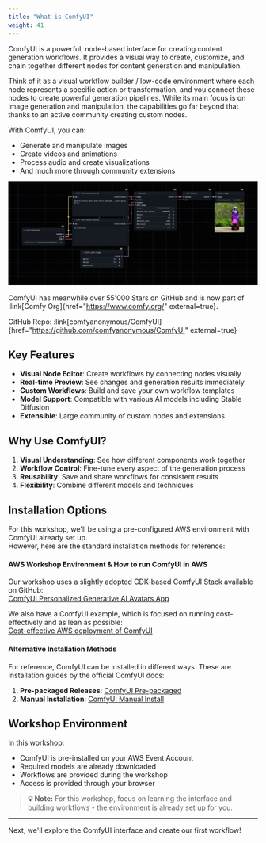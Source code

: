 ```yaml
---
title: "What is ComfyUI"
weight: 41
---
```


ComfyUI is a powerful, node-based interface for creating content generation workflows. It provides a visual way to create, customize, and chain together different nodes for content generation and manipulation.

Think of it as a visual workflow builder / low-code environment where each node represents a specific action or transformation, and you connect these nodes to create powerful generation pipelines. While its main focus is on image generation and manipulation, the capabilities go far beyond that thanks to an active community creating custom nodes.

With ComfyUI, you can:
- Generate and manipulate images
- Create videos and animations
- Process audio and create visualizations
- And much more through community extensions

![ComfyUI Screenshot - Default Workflow](/static/comfyui/intro/comfyui_gui.png) 

ComfyUI has meanwhile over 55'000 Stars on GitHub and is now part of :link[Comfy Org]{href="https://www.comfy.org/" external=true}.  

GitHub Repo: :link[comfyanonymous/ComfyUI]{href="https://github.com/comfyanonymous/ComfyUI" external=true}


## Key Features

- **Visual Node Editor**: Create workflows by connecting nodes visually
- **Real-time Preview**: See changes and generation results immediately
- **Custom Workflows**: Build and save your own workflow templates
- **Model Support**: Compatible with various AI models including Stable Diffusion
- **Extensible**: Large community of custom nodes and extensions

## Why Use ComfyUI?

1. **Visual Understanding**: See how different components work together
2. **Workflow Control**: Fine-tune every aspect of the generation process
3. **Reusability**: Save and share workflows for consistent results
4. **Flexibility**: Combine different models and techniques

## Installation Options

For this workshop, we'll be using a pre-configured AWS environment with ComfyUI already set up.  
However, here are the standard installation methods for reference:

#### AWS Workshop Environment & How to run ComfyUI in AWS

Our workshop uses a slightly adopted CDK-based ComfyUI Stack available on GitHub:  
[ComfyUI Personalized Generative AI Avatars App](https://github.com/aws-samples/comfyui-personalized-generative-ai-avatars-app)

We also have a ComfyUI example, which is focused on running cost-effectively and as lean as possible:  
[Cost-effective AWS deployment of ComfyUI](https://github.com/aws-samples/cost-effective-aws-deployment-of-comfyui)

#### Alternative Installation Methods

For reference, ComfyUI can be installed in different ways. These are Installation guides by the official ComfyUI docs:
1. **Pre-packaged Releases**: [ComfyUI Pre-packaged](https://docs.comfy.org/get_started/pre_package)
2. **Manual Installation**: [ComfyUI Manual Install](https://docs.comfy.org/get_started/manual_install)

## Workshop Environment

In this workshop:
- ComfyUI is pre-installed on your AWS Event Account
- Required models are already downloaded
- Workflows are provided during the workshop
- Access is provided through your browser

> **💡 Note:** For this workshop, focus on learning the interface and building workflows - the environment is already set up for you.

---

Next, we'll explore the ComfyUI interface and create our first workflow!


